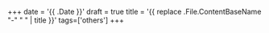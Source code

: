 +++
date = '{{ .Date }}'
draft = true
title = '{{ replace .File.ContentBaseName "-" " " | title }}'
tags=['others']
+++
